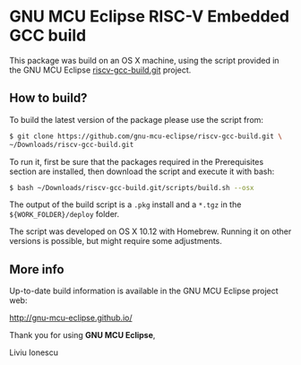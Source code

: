 # GNU MCU Eclipse RISC-V Embedded GCC build

This package was build on an OS X machine, using the script provided in 
the GNU MCU Eclipse [riscv-gcc-build.git](https://github.com/gnu-mcu-eclipse/riscv-gcc-build) 
project.

## How to build?

To build the latest version of the package please use the script from:

```bash
$ git clone https://github.com/gnu-mcu-eclipse/riscv-gcc-build.git \
~/Downloads/riscv-gcc-build.git
```

To run it, first be sure that the packages required in the Prerequisites 
section are installed, then download the script and execute it with bash:

```bash
$ bash ~/Downloads/riscv-gcc-build.git/scripts/build.sh --osx
```

The output of the build script is a `.pkg` install and a `*.tgz` 
in the `${WORK_FOLDER}/deploy` folder.

The script was developed on OS X 10.12 with Homebrew. Running it on other 
versions is possible, but might require some adjustments.

## More info

Up-to-date build information is available in the GNU MCU Eclipse project web:

  http://gnu-mcu-eclipse.github.io/


Thank you for using **GNU MCU Eclipse**,

Liviu Ionescu
